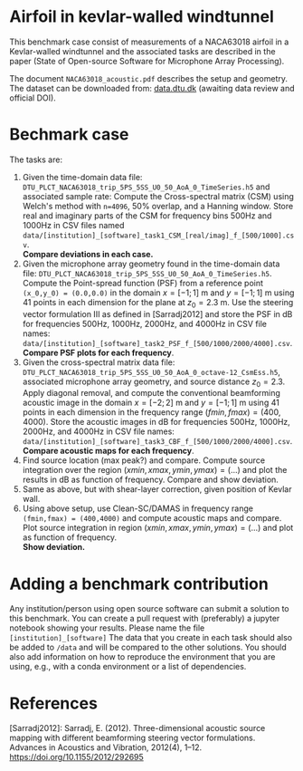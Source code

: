 # Airfoil in kevlar-walled windtunnel
This benchmark case consist of measurements of a NACA63018 airfoil in a Kevlar-walled windtunnel and the associated tasks are described in the paper (State of Open-source Software for Microphone Array Processing).

The document `NACA63018_acoustic.pdf` describes the setup and geometry. The dataset can be downloaded from: [data.dtu.dk](https://data.dtu.dk) (awaiting data review and official DOI).

# Bechmark case
The tasks are:

1. Given the time-domain data file: `DTU_PLCT_NACA63018_trip_5PS_5SS_U0_50_AoA_0_TimeSeries.h5` and associated sample rate: Compute the Cross-spectral matrix (CSM) using Welch's method with `n=4096`, 50% overlap, and a Hanning window. Store real and imaginary parts of the CSM for frequency bins 500Hz and 1000Hz in CSV files named  `data/[institution]_[software]_task1_CSM_[real/imag]_f_[500/1000].csv`.  
**Compare deviations in each case.**
2. Given the microphone array geometry found in the time-domain data file: 
`DTU_PLCT_NACA63018_trip_5PS_5SS_U0_50_AoA_0_TimeSeries.h5`. Compute the Point-spread function (PSF) from a reference point `(x_0,y_0) = (0.0,0.0)` in the domain $x=[-1;1]$ m and $y = [-1;1]$ m using 41 points in each dimension for the plane at $z_0 = 2.3$ m. Use the steering vector formulation III as defined in [Sarradj2012] and store the PSF in dB for frequencies 500Hz, 1000Hz, 2000Hz, and 4000Hz in CSV file names:
`data/[institution]_[software]_task2_PSF_f_[500/1000/2000/4000].csv`.  
**Compare PSF plots for each frequency**.
3. Given the cross-spectral matrix data file: 
`DTU_PLCT_NACA63018_trip_5PS_5SS_U0_50_AoA_0_octave-12_CsmEss.h5`, associated microphone array geometry, and source distance $z_0 = 2.3$. Apply diagonal removal, and compute the conventional beamforming acoustic image in the domain $x=[-2;2]$ m and $y = [-1;1]$ m using 41 points in each dimension in the frequency range $(fmin,fmax) = (400,4000)$. Store the acoustic images in dB for frequencies 500Hz, 1000Hz, 2000Hz, and 4000Hz in CSV file names:
`data/[institution]_[software]_task3_CBF_f_[500/1000/2000/4000].csv`.  
**Compare acoustic maps for each frequency**.
4. Find source location (max peak?) and compare. Compute source integration over the region $(xmin,xmax,ymin,ymax) = (...)$ and plot the results in dB as function of frequency. Compare and show deviation.
5. Same as above, but with shear-layer correction, given position of Kevlar wall.
6. Using above setup, use Clean-SC/DAMAS in frequency range `(fmin,fmax) = (400,4000)` and compute acoustic maps and compare. Plot source integration in region $(xmin,xmax,ymin,ymax) = (...)$ and plot as function of frequency.  
**Show deviation.**

# Adding a benchmark contribution
Any institution/person using open source software can submit a solution to this benchmark. You can create a pull request with (preferably) a jupyter notebook showing your results. Please name the file `[institution]_[software]` The data that you create in each task should also be added to `/data` and will be compared to the other solutions. You should also add information on how to reproduce the environment that you are using, e.g., with a conda environment or a list of dependencies.

# References
[Sarradj2012]: Sarradj, E. (2012). Three-dimensional acoustic source mapping with different beamforming steering vector formulations. Advances in Acoustics and Vibration, 2012(4), 1–12. https://doi.org/10.1155/2012/292695